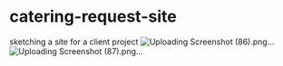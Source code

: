 # catering-request-site
sketching a site for a client project
![Uploading Screenshot (86).png…]()
![Uploading Screenshot (87).png…]()
